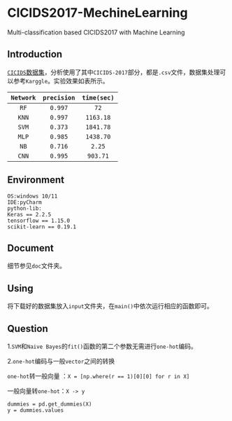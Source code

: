 # CICIDS2017-MechineLearning
Multi-classification based CICIDS2017 with Machine Learning

## Introduction

[`CICIDS`数据集](https://www.unb.ca/cic/datasets/ids-2017.html)，分析使用了其中`CICIDS-2017`部分，都是`.csv`文件，数据集处理可以参考`Karggle`。实验效果如表所示。

| `Network` | `precision` | `time(sec)` |
| :-------: | :---------: | :---------: |
|   `RF`    |   `0.997`   |    `72`     |
|   `KNN`   |   `0.997`   |  `1163.18`  |
|   `SVM`   |   `0.373`   |  `1841.78`  |
|   `MLP`   |   `0.985`   |  `1438.70`  |
|   `NB`    |   `0.716`   |   `2.25`    |
|   `CNN`   |   `0.995`   |  `903.71`   |

## Environment

```
OS:windows 10/11
IDE:pyCharm
python-lib:
Keras == 2.2.5
tensorflow == 1.15.0
scikit-learn == 0.19.1
```

## Document

细节参见`doc`文件夹。

## Using

将下载好的数据集放入`input`文件夹，在`main()`中依次运行相应的函数即可。

## Question

1.`SVM`和`Naive Bayes`的`fit()`函数的第二个参数无需进行`one-hot`编码。

2.`one-hot`编码与一般`vector`之间的转换

`one-hot`转一般向量 ：`X = [np.where(r == 1)[0][0] for r in X]`

一般向量转`one-hot`：`X -> y`

```
dummies = pd.get_dummies(X)
y = dummies.values
```

